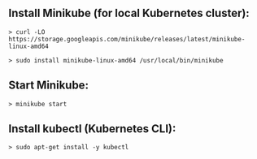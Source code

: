 ## Install Minikube (for local Kubernetes cluster):

    > curl -LO https://storage.googleapis.com/minikube/releases/latest/minikube-linux-amd64
    
    > sudo install minikube-linux-amd64 /usr/local/bin/minikube

## Start Minikube:

    > minikube start

## Install kubectl (Kubernetes CLI):

    > sudo apt-get install -y kubectl